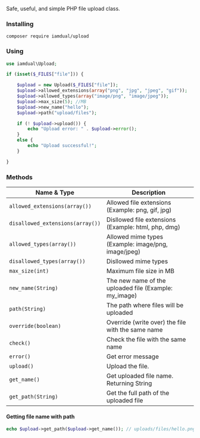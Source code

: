 Safe, useful, and simple PHP file upload class.

### Installing
```
composer require iamdual/upload
```

### Using

```php
use iamdual\Upload;

if (isset($_FILES["file"])) {

    $upload = new Upload($_FILES["file"]);
    $upload->allowed_extensions(array("png", "jpg", "jpeg", "gif"));
    $upload->allowed_types(array("image/png", "image/jpeg"));
    $upload->max_size(5); //MB
    $upload->new_name("hello");
    $upload->path("upload/files");

    if (! $upload->upload()) {
        echo "Upload error: " . $upload->error();
    }
    else {
        echo "Upload successful!";
    }

}
```

### Methods

| Name & Type | Description | 
| ----------- | ----------- |
| `allowed_extensions(array())` | Allowed file extensions (Example: png, gif, jpg) |
| `disallowed_extensions(array())` | Disllowed file extensions (Example: html, php, dmg) |
| `allowed_types(array())` | Allowed mime types (Example: image/png, image/jpeg) |
| `disallowed_types(array())` | Disllowed mime types |
| `max_size(int)` | Maximum file size in MB  |
| `new_name(String)` | The new name of the uploaded file (Example: my_image) |
| `path(String)` | The path where files will be uploaded |
| `override(boolean)` | Override (write over) the file with the same name |
| `check()` | Check the file with the same name |
| `error()` | Get error message |
| `upload()` |  Upload the file. |
| `get_name()` |  Get uploaded file name. Returning String |
| `get_path(String)` | Get the full path of the uploaded file |


#### Getting file name with path

```php
echo $upload->get_path($upload->get_name()); // uploads/files/hello.png
```
